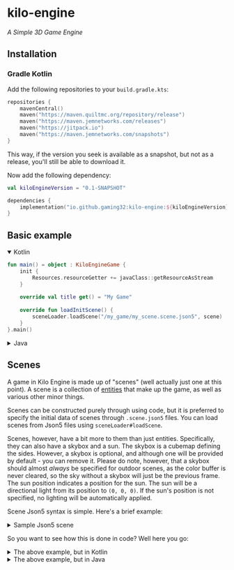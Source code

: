 # kilo-engine
_A Simple 3D Game Engine_

## Installation

### Gradle Kotlin
Add the following repositories to your `build.gradle.kts`:
```kotlin
repositories {
    mavenCentral()
    maven("https://maven.quiltmc.org/repository/release")
    maven("https://maven.jemnetworks.com/releases")
    maven("https://jitpack.io")
    maven("https://maven.jemnetworks.com/snapshots")
}
```
This way, if the version you seek is available as a snapshot, but not as a release, you'll still be able to download it.

Now add the following dependency:
```kotlin
val kiloEngineVersion = "0.1-SNAPSHOT"

dependencies {
    implementation("io.github.gaming32:kilo-engine:${kiloEngineVersion}")
}
```

## Basic example

<details open>
<summary>Kotlin</summary>

```kotlin
fun main() = object : KiloEngineGame {
    init {
        Resources.resourceGetter += javaClass::getResourceAsStream
    }
    
    override val title get() = "My Game"
    
    override fun loadInitScene() {
        sceneLoader.loadScene("/my_game/my_scene.scene.json5", scene)
    }
}.main()
```

</details>

<details>
<summary>Java</summary>

```java
public class MyGame extends KiloEngineGame {
    public static void main(String[] args) {
        Resources.addResourceGetter(MyGame.class::getResourceAsStream);
        new MyGame().main();
    }
    
    @Override
    @NotNull
    public String getTitle() {
        return "My Game";
    }
    
    @Override
    public void loadInitScene() {
        getSceneLoader().loadScene("/my_game/my_scene.scene.json5", getScene());
    }
}
```

</details>

## Scenes

A game in Kilo Engine is made up of "scenes" (well actually just one at this point). A scene is a collection of [entities](#entities) that make up the game, as well as various other minor things.

Scenes can be constructed purely through using code, but it is preferred to specify the initial data of scenes through `.scene.json5` files. You can load scenes from Json5 files using `sceneLoader#loadScene`.

Scenes, however, have a bit more to them than just entities. Specifically, they can also have a skybox and a sun. The skybox is a cubemap defining the sides. However, a skybox is optional, and although one will be provided by default - you can remove it. Please do note, however, that a skybox should almost *always* be specified for outdoor scenes, as the color buffer is never cleared, so the sky without a skybox will just be the previous frame. The sun position indicates a position for the sun. The sun will be a directional light from its position to `(0, 0, 0)`. If the sun's position is not specified, no lighting will be automatically applied.

Scene Json5 syntax is simple. Here's a brief example:

<details>
<summary>Sample Json5 scene</summary>

```json5
{
  // if you want to remove the skybox:
  skybox: false,
  
  // otherwise:
  skybox: { // Skybox is optional. See above.
    
    // if you want to use a single texture, use the following:
    all: "/example/skybox/down.png",
    
    // otherwise, use this for multiple textures:
    base: "/example/skybox", // *Optional* base path for the paths in this object
    down: "down.png", // Because `base` is specified, this will load from `/example/skybox/down.png`.
    up: "up.png",
    negativeZ: "negativeZ.png",
    positiveZ: "positiveZ.png",
    negativeX: "negativeX.png",
    positiveX: "positiveX.png"
  },
  sunPosition: [-12.9, 30, 17.1], // Sun position is optional. See above.
  entities: [
    // What's a level without some entities, eh?
    // More details on entity Json5 syntax below in the "Entities" section.
    {
      kinematic: true,
      components: [
        {
          type: "mesh",
          mesh: "/example/example.obj"
        },
        "meshRenderer",
        {
          type: "meshCollider",
          collision: {
            Brick_Antique_01: "wall",
            Brick_Basket: "floor",
            Death_Plane: "death"
          }
        }
      ]
    },
    {
      position: [0, 1.4, -5],
      components: [
        {
          type: "capsuleCollider",
          radius: 0.4,
          length: 1
        },
        "player",
        {
          type: "camera",
          offset: [0, 0.7, 0]
        }
      ]
    }
  ]
}
```

</details>

So you want to see how this is done in code? Well here you go:

<details>
<summary>The above example, but in Kotlin</summary>

```kotlin
scene.skybox = SkyboxTextures.relative(
    "/example/skybox",
    "down.png",
    "up.png",
    "negativeZ.png",
    "positiveZ.png",
    "negativeX.png",
    "positiveX.png"
)
scene.sunPosition = Vector3f(-12.9f, 30f, 17.1f)
Entity(scene, DVector3()).apply {
    body.setKinematic()
    val model = MeshComponent(this, sceneLoader.loadObj("/example/example.obj")).model
    MeshRendererComponent(this)
    MeshColliderComponent(this, CollisionModel(model, mapOf( 
        model.materials["Brick_Antique_01"]!! to CollisionTypes.WALL,
        model.materials["Brick_Basket"]!! to CollisionTypes.FLOOR,
        model.materials["Death_Plane"]!! to CollisionTypes.DEATH
    )))
}
Entity(scene, DVector3(0.0, 1.4, -5.0)).apply {
    CapsuleColliderComponent(this, 0.4, 1.0)
    PlayerComponent(this, Vector2f())
    CameraComponent(this, offset = DVector3(0.0, 0.7, 0.0))
}
```

</details>

<details>
<summary>The above example, but in Java</summary>

```java
class Test {
    void test() {
        final Scene scene = getScene();
        scene.setSkybox(SkyboxTextures.relative(
            "/example/skybox",
            "down.png",
            "up.png",
            "negativeZ.png",
            "positiveZ.png",
            "negativeX.png",
            "positiveX.png"
        ));
        scene.setSunPosition(new Vector3f(-12.9f, 30, 17.1f));
        
        final Entity levelMesh = new Entity(scene, new DVector3());
        levelMesh.getBody().setKinematic();
        final Model model = new MeshComponent(
            levelMesh, getSceneLoader().loadObj("/example/example.obj")
        ).getModel();
        new MeshRendererComponent(levelMesh);
        new MeshColliderComponent(levelMesh, new CollisionModel(model, Map.of(
            model.getMaterials().get("Brick_Antique_01"), CollisionTypes.WALL,
            model.getMaterials().get("Brick_Basket"), CollisionTypes.FLOOR,
            model.getMaterials().get("Death_Plane"), CollisionTypes.DEATH
        )));
        
        final Entity player = new Entity(scene, new DVector3(0, 1.4, -5));
        new CapsuleColliderComponent(player, 0.4, 1);
        new PlayerComponent(player, new Vector2f());
        new CameraComponent(player, new DVector3(0.0, 0.7, 0.0));
    }
}
```

</details>
